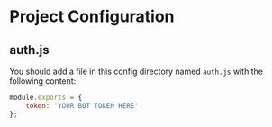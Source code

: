 # Project Configuration

## auth.js

You should add a file in this config directory named `auth.js` with the following content:

```js
module.exports = {
    token: 'YOUR BOT TOKEN HERE'
};
```
